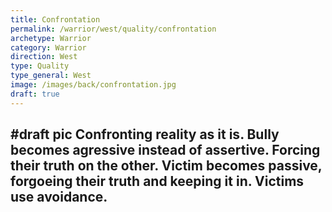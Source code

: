 ```yaml
---
title: Confrontation
permalink: /warrior/west/quality/confrontation
archetype: Warrior
category: Warrior
direction: West
type: Quality
type_general: West
image: /images/back/confrontation.jpg
draft: true
---
```

#draft pic Confronting reality as it is. Bully becomes agressive instead of assertive. Forcing their truth on the other. Victim becomes passive, forgoeing their truth and keeping it in. Victims use avoidance.
---
